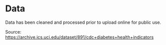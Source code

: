 # Data

Data has been cleaned and processed prior to upload online for public use.

Source: https://archive.ics.uci.edu/dataset/891/cdc+diabetes+health+indicators
